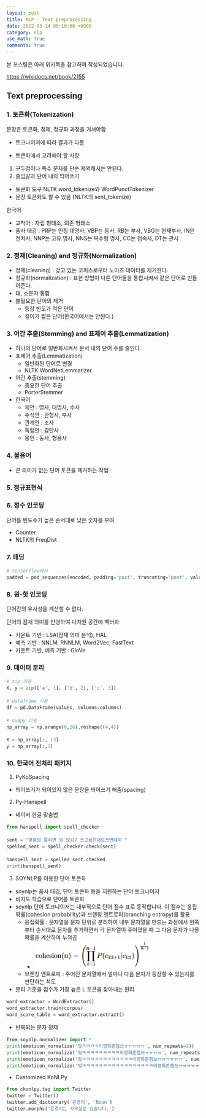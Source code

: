 ```yaml
---
layout: post
title: NLP - Text preprocessing
date: 2022-03-14 00:10:00 +0900
category: nlp
use_math: true
comments: true
---
```


본 포스팅은 아래 위키독을 참고하여 작성되었습니다.

<https://wikidocs.net/book/2155>

## Text preprocessing

### 1. 토큰화(Tokenization)

문장은 토큰화, 정제, 정규화 과정을 거쳐야함

- 토크나이저에 따라 결과가 다름

- 토큰화에서 고려해야 할 사항

1. 구두점이나 특수 문자를 단순 제외해서는 안된다.
2. 줄임말과 단어 내의 띄어쓰기

- 토큰화 도구 NLTK word_tokenize와 WordPunctTokenizer
- 문장 토큰화도 할 수 있음 (NLTK의 sent_tokenize)

한국어
- 교착어 : 자립 형태소, 의존 형태소
- 품사 태깅 : PRP는 인칭 대명사, VBP는 동사, RB는 부사, VBG는 현재부사, IN은 전치사, NNP는 고유 명사, NNS는 복수형 명사, CC는 접속사, DT는 관사

### 2. 정제(Cleaning) and 정규화(Normalization)

- 정제(cleaning) : 갖고 있는 코퍼스로부터 노이즈 데이터를 제거한다.
- 정규화(normalization) : 표현 방법이 다른 단어들을 통합시켜서 같은 단어로 만들어준다.
- 대, 소문자 통합
- 불필요한 단어의 제거
  - 등장 빈도가 적은 단어
  - 길이가 짧은 단어(한국어에서는 안된다.)

### 3. 어간 추출(Stemming) and 표제어 추출(Lemmatization)

- 하나의 단어로 일반화시켜서 문서 내의 단어 수를 줄인다.
- 표제어 추출(Lemmatization)
  - 일반화된 단어로 변경
  - NLTK WordNetLemmatizer
- 어간 추출(stemming)
  - 중요한 단어 추출
  - PorterStemmer
- 한국어
  - 체언 : 명사, 대명사, 수사
  - 수식언 : 관형사, 부사
  - 관계언 : 조사
  - 독립언 : 감탄사
  - 용언 : 동사, 형용사

### 4. 불용어

- 큰 의미가 없는 단어 토큰을 제거하는 작업

### 5. 정규표현식

### 6. 정수 인코딩

단어를 빈도수가 높은 순서대로 낮은 숫자를 부여

- Counter
- NLTK의 FreqDist

### 7. 패딩

``` python
# tensorflow에서
padded = pad_sequences(encoded, padding='post', truncating='post', value=last_value, maxlen=5)
```

### 8. 원-핫 인코딩

단어간의 유사성을 계산할 수 없다.

단어의 잠재 의미를 반영하여 다차원 공간에 벡터화

- 카운트 기반 : LSA(잠재 의미 분석), HAL
- 예측 기반 : NNLM, RNNLM, Word2Vec, FastText
- 카운트 기반, 예측 기반 : GloVe

### 9. 데이터 분리

``` python
# zip 이용
X, y = zip(['a', 1], ['b', 2], ['c', 3])

# dataframe 이용
df = pd.DataFrame(values, columns=columns)

# numpy 이용
np_array = np.arange(0,16).reshape((4,4))

X = np_array[:, :3]
y = np_array[:,3]
```

### 10. 한국어 전처리 패키지

1. PyKoSpacing

- 띄어쓰기가 되어있지 않은 문장을 띄어쓰기 해줌(spacing)

2. Py-Hanspell

- 네이버 한글 맞춤법

``` python
from hanspell import spell_checker

sent = "맞춤법 틀리면 외 않되? 쓰고싶은대로쓰면돼지 "
spelled_sent = spell_checker.check(sent)

hanspell_sent = spelled_sent.checked
print(hanspell_sent)
```

3. SOYNLP를 이용한 단어 토큰화

- soynlp는 품사 태깅, 단어 토큰화 등을 지원하는 단어 토크나이저
- 비지도 학습으로 단어를 토큰화
- soynlp 단어 토크나이저는 내부적으로 단어 점수 표로 동작합니다. 이 점수는 응집 확률(cohesion probability)과 브랜칭 엔트로피(branching entropy)를 활용
  - 응집확률 : 문자열을 문자 단위로 분리하여 내부 문자열을 만드는 과정에서 왼쪽부터 순서대로 문자를 추가하면서 각 문자열이 주어졌을 때 그 다음 문자가 나올 확률을 계산하여 누적곱
    - ![alt image](/public/img/220401/cohesion_probability.png)
  - 브랜칭 엔트로피 : 주어진 문자열에서 얼마나 다음 문자가 등장할 수 있는지를 판단하는 척도
- 분리 기준을 점수가 가장 높은 L 토큰을 찾아내는 원리

``` python
word_extractor = WordExtractor()
word_extractor.train(corpus)
word_score_table = word_extractor.extract()
```

- 반복되는 문자 정제

``` python
from soynlp.normalizer import *
print(emoticon_normalize('앜ㅋㅋㅋㅋ이영화존잼쓰ㅠㅠㅠㅠㅠ', num_repeats=2))
print(emoticon_normalize('앜ㅋㅋㅋㅋㅋㅋㅋㅋㅋ이영화존잼쓰ㅠㅠㅠㅠ', num_repeats=2))
print(emoticon_normalize('앜ㅋㅋㅋㅋㅋㅋㅋㅋㅋㅋㅋㅋ이영화존잼쓰ㅠㅠㅠㅠㅠㅠ', num_repeats=2))
print(emoticon_normalize('앜ㅋㅋㅋㅋㅋㅋㅋㅋㅋㅋㅋㅋㅋㅋㅋㅋㅋ이영화존잼쓰ㅠㅠㅠㅠㅠㅠㅠㅠ', num_repeats=2))
```

- Customized KoNLPy

``` python
from ckonlpy.tag import Twitter
twitter = Twitter()
twitter.add_dictionary('은경이', 'Noun')
twitter.morphs('은경이는 사무실로 갔습니다.')
```
